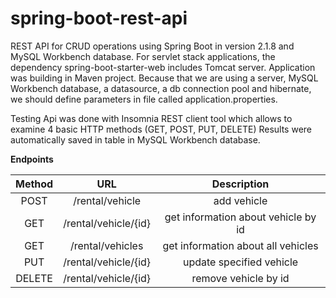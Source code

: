 # spring-boot-rest-api


REST API for CRUD operations using Spring Boot in version 2.1.8 and MySQL Workbench database. For servlet stack applications, the 
dependency spring-boot-starter-web includes Tomcat server. Application was building in Maven project. Because that we are using a server, 
MySQL Workbench database, a datasource, a db connection pool and hibernate, we should define parameters in file called 
application.properties.


Testing Api was done with Insomnia REST client tool which allows to examine 4 basic HTTP methods (GET, POST, PUT, DELETE)
Results were automatically saved in table in MySQL Workbench database.


**Endpoints**

| Method | URL | Description |
| :---: | :---: | :---: |
| POST | /rental/vehicle | add vehicle |
| GET | /rental/vehicle/{id} | get information about vehicle by id |
| GET | /rental/vehicles | get information about all vehicles |
| PUT | /rental/vehicle/{id} | update specified vehicle |
| DELETE | /rental/vehicle/{id} | remove vehicle by id |
